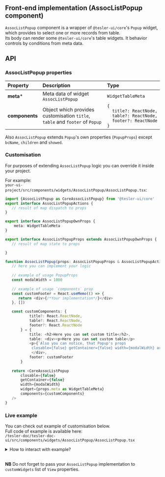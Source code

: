 ## Front-end implementation (AssocListPopup component)

`AssocListPopup` component is a wrapper of `@tesler-ui/core`'s `Popup` widget, which provides to select one or more records from table.  
Its body can render some `@tesler-ui/core`'s table widgets. It behavior controls by conditions from meta data.  

## API

### AssocListPopup properties

|  Property |  Description | Type  |
|:---|:---|:---|
| **meta***  | Meta data of widget `AssocListPopup`  | `WidgetTableMeta` |
| **components**  | Object which provides customisation `title`, `table` and `footer` of `Popup` | <code>{<br/>&nbsp;&nbsp;title?:&nbsp;ReactNode,<br/>&nbsp;&nbsp;table?:&nbsp;ReactNode,<br/>&nbsp;&nbsp;footer?:&nbsp;ReactNode<br/>}</code>  |
 
 Also `AssocListPopup` extends `Popup`'s own properties (`PopupProps`) except `bcName`, `children` and `showed`. 
 
 ### Customisation
 
 For purposes of extending `AssocListPopup` logic you can override it inside your project.
 
 For example:  
 `your-ui-project/src/components/widgets/AssocListPopup/AssocListPopup.tsx`:
 ```typescript
 import {AssocListPopup as CoreAssocListPopup} from '@tesler-ui/core'
 export interface AssocListPopupActions {
    // result of map dispatch to props
 }
 
 export interface AssocListPopupOwnProps {
     meta: WidgetTableMeta
 }
 
 export interface AssocListPopupProps extends AssocListPopupOwnProps {
    // result of map state to props

 }
 
 function AssocListPopup(props: AssocListPopupProps & AssocListPopupActions) {
    // here you can implement your logic
    
    // example of usage PopupProps
    const modalWidth = 1000 
    
    // example of usage `components` prop
    const customFooter = React.useMemo(() => {
       return <div>{/*Your implementation*/}</div>
    }, [])

    const customComponents: {
            title?: React.ReactNode,
            table?: React.ReactNode,
            footer?: React.ReactNode
        } = {
            title: <h2>Here you can set custom title</h2>,
            table: <div><p>Here you can set custom table</p>
            <p>{`Also you can notice, that Popup's props
             closable={false} getContainer={false} width={modalWidth} are passed to CoreAssocListPopup`}</p>
             </div>,
            footer: customFooter
        }
    
    return <CoreAssocListPopup
        closable={false}
        getContainer={false}
        width={modalWidth}
        widget={props.meta as WidgetTableMeta}
        components={customComponents}
    />
 }

```
### Live example

You can check out example of customisation below.  
Full code of example is available here:  
`/tesler-doc/tesler-doc-ui/src/components/widgets/AssocListPopup/AssocListPopup.tsx`  
<details>
<summary>How to interact with example?</summary>
<br>
Click on 'Create', then click on 'folder' icon.
</details>
<br/>

**NB** Do not forget to pass your `AssocListPopup` implementation to `customWidgets` list of `View` properties.
